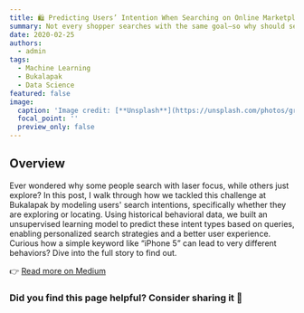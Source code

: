 ```yaml
---
title: 🛍️ Predicting Users’ Intention When Searching on Online Marketplace Platforms
summary: Not every shopper searches with the same goal—so why should search engines treat them the same?
date: 2020-02-25
authors:
  - admin
tags:
  - Machine Learning
  - Bukalapak
  - Data Science
featured: false
image:
  caption: 'Image credit: [**Unsplash**](https://unsplash.com/photos/gray-and-red-shopping-carts-wL7pwimB78Q)'
  focal_point: ''
  preview_only: false
---
```


## Overview

Ever wondered why some people search with laser focus, while others just explore? In this post, I walk through how we tackled this challenge at Bukalapak by modeling users' search intentions, specifically whether they are exploring or locating. Using historical behavioral data, we built an unsupervised learning model to predict these intent types based on queries, enabling personalized search strategies and a better user experience. Curious how a simple keyword like “iPhone 5” can lead to very different behaviors? Dive into the full story to find out.

👉 [Read more on Medium](https://medium.com/bukalapak-data/predicting-users-intention-when-searching-on-online-marketplace-platforms-a40a1792195a)

### Did you find this page helpful? Consider sharing it 🙌